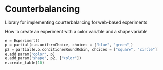Counterbalancing
================

Library for implementing counterbalancing for web-based experiments

How to create an experiment with a color variable and a shape variable
```python
e = Experiment()
p = partial(e.o.uniformChoice, choices = ["blue", "green"])
p2 = partial(e.o.conditionedRoundRobin, choices = ["square", "circle"])
e.add_param("color", p)
e.add_param("shape", p2, ["color"])
e.create_table(10)
